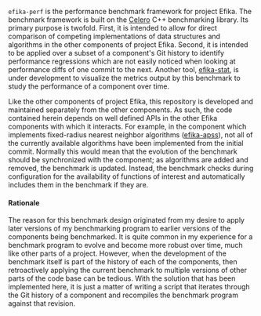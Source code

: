 `efika-perf` is the performance benchmark framework for project Efika. The
benchmark framework is built on the
[Celero](https://github.com/DigitalInBlue/Celero) C++ benchmarking library. Its
primary purpose is twofold. First, it is intended to allow for direct comparison
of competing implementations of data structures and algorithms in the other
components of project Efika. Second, it is intended to be applied over a subset
of a component's Git history to identify performance regressions which are not
easily noticed when looking at performance diffs of one commit to the next.
Another tool, [efika-stat](https://github.com/jiverson002/efika-stat), is under
development to visualize the metrics output by this benchmark to study the
performance of a component over time.

Like the other components of project Efika, this repository is developed and
maintained separately from the other components. As such, the code contained
herein depends on well defined APIs in the other Efika components with which it
interacts. For example, in the component which implements fixed-radius nearest
neighbor algorithms ([efika-apss](https://github.com/jiverson002/efika-apss)),
not all of the currently available algorithms have been implemented from the
initial commit. Normally this would mean that the evolution of the benchmark
should be synchronized with the component; as algorithms are added and removed,
the benchmark is updated. Instead, the benchmark checks during configuration for
the availability of functions of interest and automatically includes them in the
benchmark if they are.

#### Rationale
The reason for this benchmark design originated from my desire to apply later
versions of my benchmarking program to earlier versions of the components being
benchmarked. It is quite common in my experience for a benchmark program to
evolve and become more robust over time, much like other parts of a project.
However, when the development of the benchmark itself is part of the history of
each of the components, then retroactively applying the current benchmark to
multiple versions of other parts of the code base can be tedious. With the
solution that has been implemented here, it is just a matter of writing a script
that iterates through the Git history of a component and recompiles the
benchmark program against that revision.
